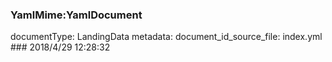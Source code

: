 ### YamlMime:YamlDocument
documentType: LandingData
metadata:
    document_id_source_file: index.yml
    ### 2018/4/29 12:28:32
